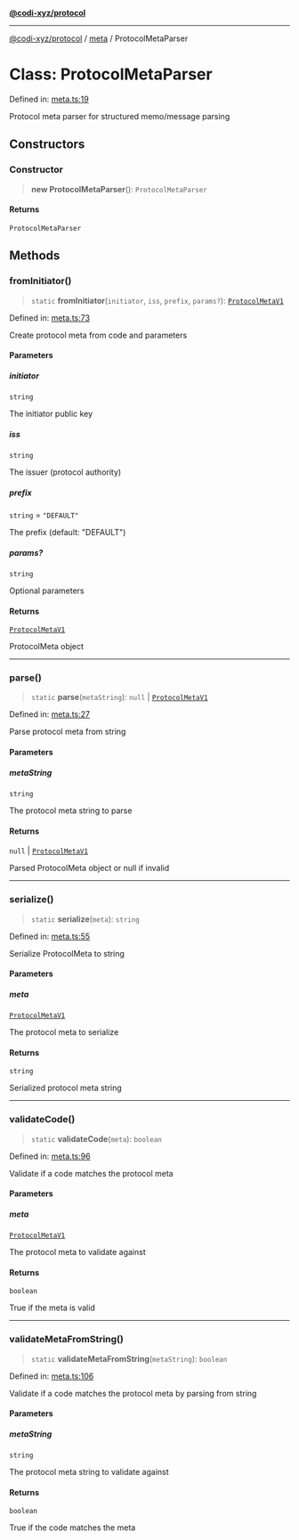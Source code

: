 [**@codi-xyz/protocol**](../../README.md)

***

[@codi-xyz/protocol](../../modules.md) / [meta](../README.md) / ProtocolMetaParser

# Class: ProtocolMetaParser

Defined in: [meta.ts:19](https://github.com/codi-xyz/protocol/blob/002e813eac9470bcfdb2a1790ddea7c341cb39dd/src/meta.ts#L19)

Protocol meta parser for structured memo/message parsing

## Constructors

### Constructor

> **new ProtocolMetaParser**(): `ProtocolMetaParser`

#### Returns

`ProtocolMetaParser`

## Methods

### fromInitiator()

> `static` **fromInitiator**(`initiator`, `iss`, `prefix`, `params?`): [`ProtocolMetaV1`](../interfaces/ProtocolMetaV1.md)

Defined in: [meta.ts:73](https://github.com/codi-xyz/protocol/blob/002e813eac9470bcfdb2a1790ddea7c341cb39dd/src/meta.ts#L73)

Create protocol meta from code and parameters

#### Parameters

##### initiator

`string`

The initiator public key

##### iss

`string`

The issuer (protocol authority)

##### prefix

`string` = `"DEFAULT"`

The prefix (default: "DEFAULT")

##### params?

`string`

Optional parameters

#### Returns

[`ProtocolMetaV1`](../interfaces/ProtocolMetaV1.md)

ProtocolMeta object

***

### parse()

> `static` **parse**(`metaString`): `null` \| [`ProtocolMetaV1`](../interfaces/ProtocolMetaV1.md)

Defined in: [meta.ts:27](https://github.com/codi-xyz/protocol/blob/002e813eac9470bcfdb2a1790ddea7c341cb39dd/src/meta.ts#L27)

Parse protocol meta from string

#### Parameters

##### metaString

`string`

The protocol meta string to parse

#### Returns

`null` \| [`ProtocolMetaV1`](../interfaces/ProtocolMetaV1.md)

Parsed ProtocolMeta object or null if invalid

***

### serialize()

> `static` **serialize**(`meta`): `string`

Defined in: [meta.ts:55](https://github.com/codi-xyz/protocol/blob/002e813eac9470bcfdb2a1790ddea7c341cb39dd/src/meta.ts#L55)

Serialize ProtocolMeta to string

#### Parameters

##### meta

[`ProtocolMetaV1`](../interfaces/ProtocolMetaV1.md)

The protocol meta to serialize

#### Returns

`string`

Serialized protocol meta string

***

### validateCode()

> `static` **validateCode**(`meta`): `boolean`

Defined in: [meta.ts:96](https://github.com/codi-xyz/protocol/blob/002e813eac9470bcfdb2a1790ddea7c341cb39dd/src/meta.ts#L96)

Validate if a code matches the protocol meta

#### Parameters

##### meta

[`ProtocolMetaV1`](../interfaces/ProtocolMetaV1.md)

The protocol meta to validate against

#### Returns

`boolean`

True if the meta is valid

***

### validateMetaFromString()

> `static` **validateMetaFromString**(`metaString`): `boolean`

Defined in: [meta.ts:106](https://github.com/codi-xyz/protocol/blob/002e813eac9470bcfdb2a1790ddea7c341cb39dd/src/meta.ts#L106)

Validate if a code matches the protocol meta by parsing from string

#### Parameters

##### metaString

`string`

The protocol meta string to validate against

#### Returns

`boolean`

True if the code matches the meta
